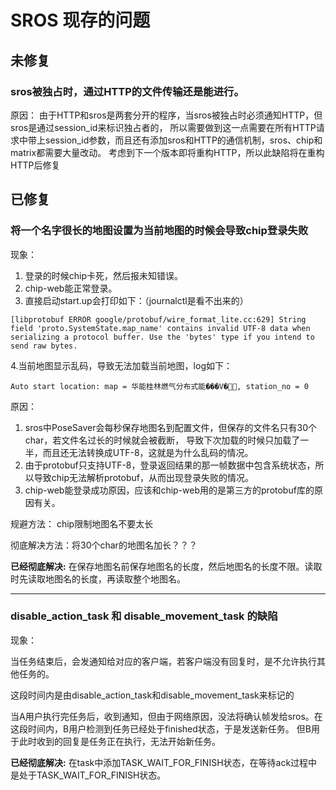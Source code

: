 # SROS 现存的问题

## 未修复
### sros被独占时，通过HTTP的文件传输还是能进行。
原因：
由于HTTP和sros是两套分开的程序，当sros被独占时必须通知HTTP，但sros是通过session_id来标识独占者的，
所以需要做到这一点需要在所有HTTP请求中带上session_id参数，而且还有添加sros和HTTP的通信机制，sros、chip和matrix都需要大量改动。
考虑到下一个版本即将重构HTTP，所以此缺陷将在重构HTTP后修复


## 已修复

### 将一个名字很长的地图设置为当前地图的时候会导致chip登录失败
现象：
1. 登录的时候chip卡死，然后报未知错误。
2. chip-web能正常登录。
3. 直接启动start.up会打印如下：（journalctl是看不出来的）
```shell
[libprotobuf ERROR google/protobuf/wire_format_lite.cc:629] String field 'proto.SystemState.map_name' contains invalid UTF-8 data when serializing a protocol buffer. Use the 'bytes' type if you intend to send raw bytes.
```
4.当前地图显示乱码，导致无法加载当前地图，log如下：
```shell
Auto start location: map = 华能桂林燃气分布式能���V�, station_no = 0
```

原因：
1. sros中PoseSaver会每秒保存地图名到配置文件，但保存的文件名只有30个char，若文件名过长的时候就会被截断，
导致下次加载的时候只加载了一半，而且还无法转换成UTF-8，这就是为什么乱码的情况。
2. 由于protobuf只支持UTF-8，登录返回结果的那一帧数据中包含系统状态，所以导致chip无法解析protobuf，从而出现登录失败的情况。
3. chip-web能登录成功原因，应该和chip-web用的是第三方的protobuf库的原因有关。

规避方法： chip限制地图名不要太长

彻底解决方法：将30个char的地图名加长？？？

**已经彻底解决:** 在保存地图名前保存地图名的长度，然后地图名的长度不限。读取时先读取地图名的长度，再读取整个地图名。



---


### disable_action_task 和 disable_movement_task 的缺陷
现象：

当任务结束后，会发通知给对应的客户端，若客户端没有回复时，是不允许执行其他任务的。

这段时间内是由disable_action_task和disable_movement_task来标记的

当A用户执行完任务后，收到通知，但由于网络原因，没法将确认帧发给sros。在这段时间内，B用户检测到任务已经处于finished状态，于是发送新任务。
但B用于此时收到的回复是任务正在执行，无法开始新任务。

**已经彻底解决:** 在task中添加TASK_WAIT_FOR_FINISH状态，在等待ack过程中是处于TASK_WAIT_FOR_FINISH状态。